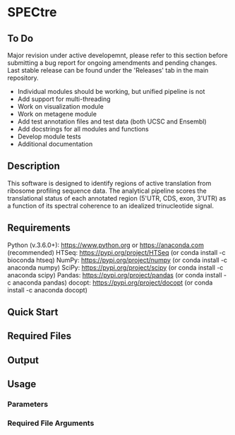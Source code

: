 # SPECtre

## To Do
Major revision under active developemnt, please refer to this section before submitting a bug report for ongoing amendments and pending changes. Last stable release can be found under the 'Releases' tab in the main repository.

* Individual modules should be working, but unified pipeline is not
* Add support for multi-threading
* Work on visualization module
* Work on metagene module
* Add test annotation files and test data (both UCSC and Ensembl)
* Add docstrings for all modules and functions
* Develop module tests
* Additional documentation

## Description
This software is designed to identify regions of active translation from ribosome profiling sequence data. The analytical pipeline scores the translational status of each annotated region (5'UTR, CDS, exon, 3'UTR) as a function of its spectral coherence to an idealized trinucleotide signal.

## Requirements
Python (v.3.6.0+):	https://www.python.org or https://anaconda.com (recommended)
HTSeq:	https://pypi.org/project/HTSeq (or conda install -c bioconda htseq)
NumPy:	https://pypi.org/project/numpy (or conda install -c anaconda numpy)
SciPy:	https://pypi.org/project/scipy (or conda install -c anaconda scipy)
Pandas: https://pypi.org/project/pandas (or conda install -c anaconda pandas)
docopt:	https://pypi.org/project/docopt (or conda install -c anaconda docopt)

## Quick Start

## Required Files

## Output

## Usage

### Parameters

### Required File Arguments
